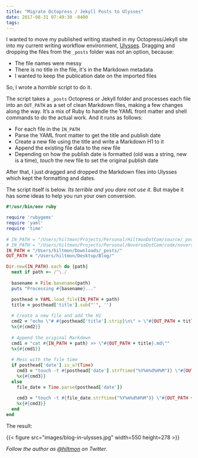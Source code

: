 ```yaml
---
title: "Migrate Octopress / Jekyll Posts to Ulysses"
date: 2017-08-31 07:49:38 -0400
tags: 
---
```


I wanted to move my published writing stashed in my Octopress/Jekyll site into my current writing workflow environment, [Ulysses](https://ulyssesapp.com). Dragging and dropping the files from the `_posts` folder was not an option, because:

- The file names were messy
- There is no title in the file, it's in the Markdown metadata
- I wanted to keep the publication date on the imported files

So, I wrote a *horrible* script to do it.

The script takes a `_posts` Octopress or Jekyll folder and processes each file into an `OUT_PATH` as a set of clean Markdown files, making a few changes along the way. It’s a mix of Ruby to handle the YAML front matter and shell commands to do the actual work. And it runs as follows:

- For each file in the `IN_PATH`
- Parse the YAML front matter to get the title and publish date
- Create a new file using the title and write a Markdown H1 to it
- Append the existing file data to the new file
- Depending on how the publish date is formatted (old was a string, new is a time), *touch* the new file to set the original publish date

After that, I just dragged and dropped the Markdown files into Ulysses which kept the formatting and dates.

The script itself is below. *Its terrible and you dare not use it.* But maybe it has some ideas to help you run your own conversion.

```ruby
#!/usr/bin/env ruby

require 'rubygems'
require 'yaml'
require 'time'
  
# IN_PATH = "/Users/hiltmon/Projects/Personal/HiltmonDotCom/source/_posts/"
# IN_PATH = "/Users/hiltmon/Projects/Personal/NoverseDotCom/code/noverse/source/_posts/"
IN_PATH = "/Users/hiltmon/Downloads/_posts/"
OUT_PATH = "/Users/hiltmon/Desktop/Blog/"

Dir.new(IN_PATH).each do |path|
  next if path =~ /^\./
  
  basename = File.basename(path)
  puts "Processing #{basename}..."

  posthead = YAML.load_file(IN_PATH + path)
  title = posthead['title'].sub("'", '')
  
  # Create a new file and add the H1
  cmd2 = "echo \"# #{posthead['title'].strip}\n\" > \"#{OUT_PATH + title}.md\""
  %x{#{cmd2}}
  
  # Append the original Markdown
  cmd1 = "cat #{IN_PATH + path} >> \"#{OUT_PATH + title}.md\""
  %x{#{cmd1}}
  
  # Mess with the file time
  if posthead['date'].is_a?(Time)
    cmd3 = "touch -t #{posthead['date'].strftime("%Y%m%d%H%M")} \"#{OUT_PATH + title}.md\""
    %x{#{cmd3}}
  else
    file_date = Time.parse(posthead['date'])
  
    cmd3 = "touch -t #{file_date.strftime("%Y%m%d%H%M")} \"#{OUT_PATH + title}.md\""
    %x{#{cmd3}}
  end
end
```
	

The result:

{{< figure src="images/blog-in-ulysses.jpg" width=550 height=278 >}}

*Follow the author as [@hiltmon](https://twitter.com/hiltmon) on Twitter.*
